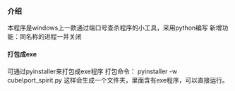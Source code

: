 ### 介绍
本程序是windows上一款通过端口号查杀程序的小工具，采用python编写
新增功能：同名称的进程一并关闭
#### 打包成exe
可通过pyinstaller来打包成exe程序
打包命令：
pyinstaller -w cube\port_spirit.py
这样会生成一个文件夹，里面含有exe程序，可以直接运行。
